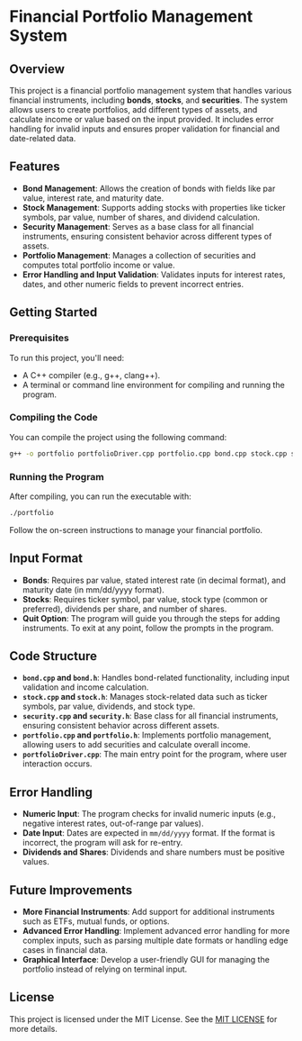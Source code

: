 # Financial Portfolio Management System

## Overview

This project is a financial portfolio management system that handles various financial instruments, including **bonds**, **stocks**, and **securities**. The system allows users to create portfolios, add different types of assets, and calculate income or value based on the input provided. It includes error handling for invalid inputs and ensures proper validation for financial and date-related data.

## Features

- **Bond Management**: Allows the creation of bonds with fields like par value, interest rate, and maturity date.
- **Stock Management**: Supports adding stocks with properties like ticker symbols, par value, number of shares, and dividend calculation.
- **Security Management**: Serves as a base class for all financial instruments, ensuring consistent behavior across different types of assets.
- **Portfolio Management**: Manages a collection of securities and computes total portfolio income or value.
- **Error Handling and Input Validation**: Validates inputs for interest rates, dates, and other numeric fields to prevent incorrect entries.

## Getting Started

### Prerequisites

To run this project, you'll need:

- A C++ compiler (e.g., g++, clang++).
- A terminal or command line environment for compiling and running the program.

### Compiling the Code

You can compile the project using the following command:

```bash
g++ -o portfolio portfolioDriver.cpp portfolio.cpp bond.cpp stock.cpp security.cpp -I.
```

### Running the Program

After compiling, you can run the executable with:

```bash
./portfolio
```
Follow the on-screen instructions to manage your financial portfolio.

## Input Format

- **Bonds**: Requires par value, stated interest rate (in decimal format), and maturity date (in mm/dd/yyyy format).
- **Stocks**: Requires ticker symbol, par value, stock type (common or preferred), dividends per share, and number of shares.
- **Quit Option**: The program will guide you through the steps for adding instruments. To exit at any point, follow the prompts in the program.

## Code Structure

- **`bond.cpp` and `bond.h`**: Handles bond-related functionality, including input validation and income calculation.
- **`stock.cpp` and `stock.h`**: Manages stock-related data such as ticker symbols, par value, dividends, and stock type.
- **`security.cpp` and `security.h`**: Base class for all financial instruments, ensuring consistent behavior across different assets.
- **`portfolio.cpp` and `portfolio.h`**: Implements portfolio management, allowing users to add securities and calculate overall income.
- **`portfolioDriver.cpp`**: The main entry point for the program, where user interaction occurs.

## Error Handling

- **Numeric Input**: The program checks for invalid numeric inputs (e.g., negative interest rates, out-of-range par values).
- **Date Input**: Dates are expected in `mm/dd/yyyy` format. If the format is incorrect, the program will ask for re-entry.
- **Dividends and Shares**: Dividends and share numbers must be positive values.

## Future Improvements

- **More Financial Instruments**: Add support for additional instruments such as ETFs, mutual funds, or options.
- **Advanced Error Handling**: Implement advanced error handling for more complex inputs, such as parsing multiple date formats or handling edge cases in financial data.
- **Graphical Interface**: Develop a user-friendly GUI for managing the portfolio instead of relying on terminal input.

## License

This project is licensed under the MIT License. See the [MIT LICENSE](LICENSE) for more details.